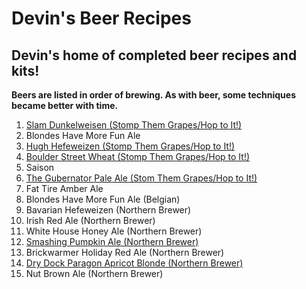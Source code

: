 # Devin's Beer Recipes

## Devin's home of completed beer recipes and kits!

**Beers are listed in order of brewing. As with beer, some techniques became better with time.**

1. [Slam Dunkelweisen (Stomp Them Grapes/Hop to It!)](https://github.com/devinreams/beer/blob/master/Slam-Dunkelweizen.md)
2. Blondes Have More Fun Ale
3. [Hugh Hefeweizen (Stomp Them Grapes/Hop to It!)](https://github.com/devinreams/beer/blob/master/Hugh-Hefeweizen.md)
4. [Boulder Street Wheat (Stomp Them Grapes/Hop to It!)](https://github.com/devinreams/beer/blob/master/Boulder-Streat-Wheat.md)
5. Saison
6. [The Gubernator Pale Ale (Stom Them Grapes/Hop to It!)](https://github.com/devinreams/beer/blob/master/The-Gubernator-Pale-Ale.md)
7. Fat Tire Amber Ale
8. Blondes Have More Fun Ale (Belgian)
9. Bavarian Hefeweizen (Northern Brewer)
10. Irish Red Ale (Northern Brewer)
11. White House Honey Ale (Northern Brewer)
12. [Smashing Pumpkin Ale (Northern Brewer)](https://github.com/devinreams/beer/blob/master/Smashing-Pumpkin-Ale_Norther-Brewer.md)
13. Brickwarmer Holiday Red Ale (Northern Brewer)
14. [Dry Dock Paragon Apricot Blonde (Northern Brewer)](https://github.com/devinreams/beer/blob/master/Paragon-Apricot-Blonde.md)
15. Nut Brown Ale (Northern Brewer)
